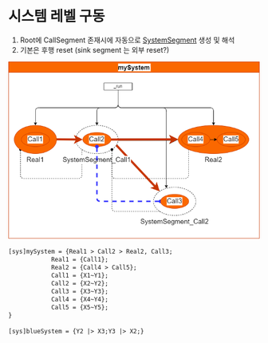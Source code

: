 # 시스템 레벨 구동
1. Root에 CallSegment 존재시에 자동으로 [SystemSegment](./segment.md) 생성 및 해석 
2. 기본은 후행 reset (sink segment 는 외부 reset?)

![](./png/root-toplevel.dio.png)

```
[sys]mySystem = {Real1 > Call2 > Real2, Call3;
            Real1 = {Call1};            
            Real2 = {Call4 > Call5};
            Call1 = {X1~Y1};
            Call2 = {X2~Y2};
            Call3 = {X3~Y3};
            Call4 = {X4~Y4};
            Call5 = {X5~Y5};
}

[sys]blueSystem = {Y2 |> X3;Y3 |> X2;}

```



